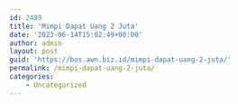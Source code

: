 ```yaml
---
id: 2489
title: 'Mimpi Dapat Uang 2 Juta'
date: '2023-06-14T15:02:49+00:00'
author: admin
layout: post
guid: 'https://bos.awn.biz.id/mimpi-dapat-uang-2-juta/'
permalink: /mimpi-dapat-uang-2-juta/
categories:
    - Uncategorized
---
```


